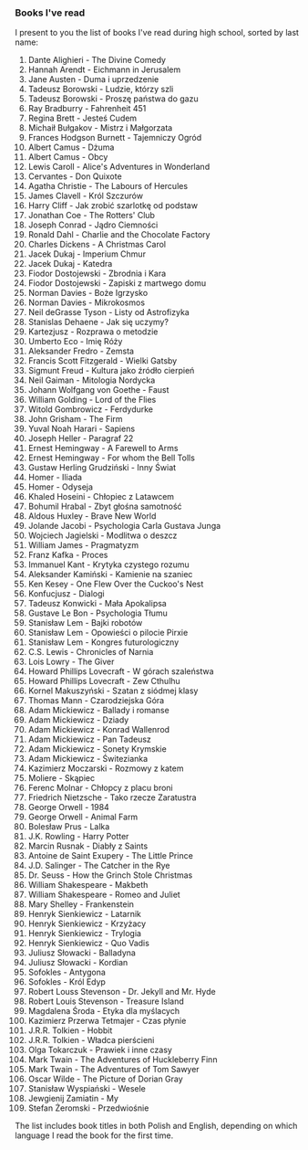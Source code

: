### Books I've read
I present to you the list of books I've read during high school, sorted by last name:<br/>

1. Dante Alighieri - The Divine Comedy
2. Hannah Arendt - Eichmann in Jerusalem
3. Jane Austen - Duma i uprzedzenie
4. Tadeusz Borowski - Ludzie, którzy szli
5. Tadeusz Borowski - Proszę państwa do gazu
6. Ray Bradburry - Fahrenheit 451
7. Regina Brett - Jesteś Cudem
8. Michaił Bułgakov - Mistrz i Małgorzata
9. Frances Hodgson Burnett - Tajemniczy Ogród
10. Albert Camus - Dżuma
11. Albert Camus - Obcy
12. Lewis Caroll - Alice's Adventures in Wonderland
13. Cervantes - Don Quixote
14. Agatha Christie - The Labours of Hercules
15. James Clavell - Król Szczurów
16. Harry Cliff - Jak zrobić szarlotkę od podstaw
17. Jonathan Coe - The Rotters' Club
18. Joseph Conrad - Jądro Ciemności
19. Ronald Dahl - Charlie and the Chocolate Factory
20. Charles Dickens - A Christmas Carol
21. Jacek Dukaj - Imperium Chmur
22. Jacek Dukaj - Katedra
23. Fiodor Dostojewski - Zbrodnia i Kara
24. Fiodor Dostojewski - Zapiski z martwego domu
25. Norman Davies - Boże Igrzysko
26. Norman Davies - Mikrokosmos
27. Neil deGrasse Tyson - Listy od Astrofizyka
28. Stanislas Dehaene - Jak się uczymy?
29. Kartezjusz - Rozprawa o metodzie
30. Umberto Eco - Imię Róży
31. Aleksander Fredro - Zemsta
32. Francis Scott Fitzgerald - Wielki Gatsby
33. Sigmunt Freud - Kultura jako źródło cierpień
34. Neil Gaiman - Mitologia Nordycka
35. Johann Wolfgang von Goethe - Faust
36. William Golding - Lord of the Flies
37. Witold Gombrowicz - Ferdydurke
38. John Grisham - The Firm
39. Yuval Noah Harari - Sapiens
40. Joseph Heller - Paragraf 22
41. Ernest Hemingway - A Farewell to Arms
42. Ernest Hemingway - For whom the Bell Tolls
43. Gustaw Herling Grudziński - Inny Świat
44. Homer - Iliada
45. Homer - Odyseja
46. Khaled Hoseini - Chłopiec z Latawcem
47. Bohumil Hrabal - Zbyt głośna samotność
48. Aldous Huxley - Brave New World
49. Jolande Jacobi - Psychologia Carla Gustava Junga
50. Wojciech Jagielski - Modlitwa o deszcz
51. William James - Pragmatyzm
52. Franz Kafka - Proces
53. Immanuel Kant - Krytyka czystego rozumu
54. Aleksander Kamiński - Kamienie na szaniec
55. Ken Kesey - One Flew Over the Cuckoo's Nest
56. Konfucjusz - Dialogi
57. Tadeusz Konwicki - Mała Apokalipsa
58. Gustave Le Bon - Psychologia Tłumu
59. Stanisław Lem - Bajki robotów
60. Stanisław Lem - Opowieści o pilocie Pirxie
61. Stanisław Lem - Kongres futurologiczny
62. C.S. Lewis - Chronicles of Narnia
63. Lois Lowry - The Giver
64. Howard Phillips Lovecraft - W górach szaleństwa
65. Howard Phillips Lovecraft - Zew Cthulhu
66. Kornel Makuszyński - Szatan z siódmej klasy
67. Thomas Mann - Czarodziejska Góra
68. Adam Mickiewicz - Ballady i romanse
69. Adam Mickiewicz - Dziady
70. Adam Mickiewicz - Konrad Wallenrod
71. Adam Mickiewicz - Pan Tadeusz 
72. Adam Mickiewicz - Sonety Krymskie
73. Adam Mickiewicz - Świtezianka
74. Kazimierz Moczarski - Rozmowy z katem
75. Moliere - Skąpiec
76. Ferenc Molnar - Chłopcy z placu broni
77. Friedrich Nietzsche - Tako rzecze Zaratustra
78. George Orwell - 1984
79. George Orwell - Animal Farm
80. Bolesław Prus - Lalka
81. J.K. Rowling - Harry Potter
82. Marcin Rusnak - Diabły z Saints
83. Antoine de Saint Exupery - The Little Prince
84. J.D. Salinger - The Catcher in the Rye
85. Dr. Seuss - How the Grinch Stole Christmas
86. William Shakespeare - Makbeth
87. William Shakespeare - Romeo and Juliet
88. Mary Shelley - Frankenstein
89. Henryk Sienkiewicz - Latarnik
90. Henryk Sienkiewicz - Krzyżacy
91. Henryk Sienkiewicz - Trylogia
92. Henryk Sienkiewicz - Quo Vadis
93. Juliusz Słowacki - Balladyna
94. Juliusz Słowacki - Kordian
95. Sofokles - Antygona
96. Sofokles - Król Edyp
97. Robert Louss Stevenson - Dr. Jekyll and Mr. Hyde
98. Robert Louis Stevenson - Treasure Island
99. Magdalena Środa - Etyka dla myślacych
100. Kazimierz Przerwa Tetmajer - Czas płynie
101. J.R.R. Tolkien - Hobbit
102. J.R.R. Tolkien - Władca pierścieni
103. Olga Tokarczuk - Prawiek i inne czasy
104. Mark Twain - The Adventures of Huckleberry Finn
105. Mark Twain - The Adventures of Tom Sawyer
106. Oscar Wilde - The Picture of Dorian Gray
107. Stanisław Wyspiański - Wesele
108. Jewgienij Zamiatin - My
109. Stefan Żeromski - Przedwiośnie


The list includes book titles in both Polish and English, depending on which language I read the book for the first time. 
